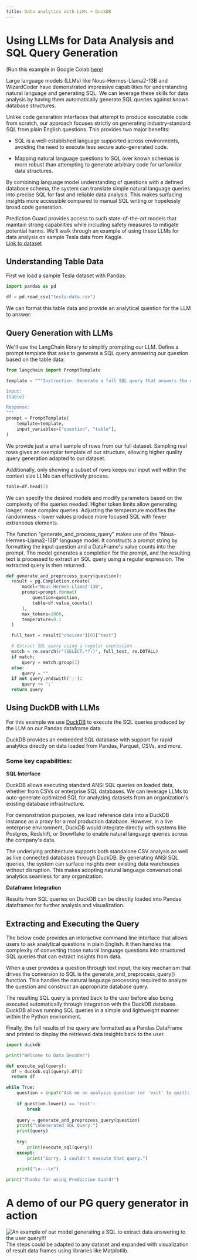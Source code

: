 ```yaml
---
title: Data analytics with LLMs + DuckDB
---
```


# Using LLMs for Data Analysis and SQL Query Generation

(Run this example in Google Colab [here](./https://colab.research.google.com/drive/1zx1wlKFDYDUCXuHPmSR0yn61HjvaclfE#scrollTo=ZLEq99jt0Wvj))

Large language models (LLMs) like Nous-Hermes-Llama2-13B and WizardCoder have demonstrated impressive capabilities for understanding natural language and generating SQL. We can leverage these skills for data analysis by having them automatically generate SQL queries against known database structures.

Unlike code generation interfaces that attempt to produce executable code from scratch, our approach focuses strictly on generating industry-standard SQL from plain English questions. This provides two major benefits:

- SQL is a well-established language supported across environments, avoiding the need to execute less secure auto-generated code. 

- Mapping natural language questions to SQL over known schemas is more robust than attempting to generate arbitrary code for unfamiliar data structures.  

By combining language model understanding of questions with a defined database schema, the system can translate simple natural language queries into precise SQL for fast and reliable data analysis. This makes surfacing insights more accessible compared to manual SQL writing or hopelessly broad code generation.

Prediction Guard provides access to such state-of-the-art models that maintain strong capabilities while including safety measures to mitigate potential harms. We'll walk through an example of using these LLMs for data analysis on sample Tesla data from Kaggle.  
[Link to dataset](./https://www.kaggle.com/datasets/aravindrajpalepu/tesla-used-cars)

## Understanding Table Data

First we load a sample Tesla dataset with Pandas:

```python
import pandas as pd

df = pd.read_csv("tesla-data.csv") 
```
We can format this table data and provide an analytical question for the LLM to answer:
## Query Generation with LLMs  
We'll use the LangChain library to simplify prompting our LLM. Define a prompt template that asks to generate a SQL query answering our question based on the table data:

```python
from langchain import PromptTemplate

template = """Instruction: Generate a full SQL query that answers the question "{question}" using the below input "df" table. Always start your query with a SELECT statement and end with a semicolon.

Input:
{table}

Response:
"""
prompt = PromptTemplate(
    template=template, 
    input_variables=["question", "table"],
)
```

We provide just a small sample of rows from our full dataset. Sampling real rows gives an exemplar template of our structure, allowing higher quality query generation adapted to our dataset.

Additionally, only showing a subset of rows keeps our input well within the context size LLMs can effectively process. 

```python
table=df.head(2)
```

We can specify the desired models and modify parameters based on the complexity of the queries needed.
Higher token limits allow generating longer, more complex queries. Adjusting the temperature modifies the randomness - lower values produce more focused SQL with fewer extraneous elements.

The function "generate_and_process_query" makes use of the "Nous-Hermes-Llama2-13B" language model. It constructs a prompt string by formatting the input question and a DataFrame's value counts into the prompt. The model generates a completion for the prompt, and the resulting text is processed to extract an SQL query using a regular expression. The extracted query is then returned. 
```python
def generate_and_preprocess_query(question):
  result = pg.Completion.create(
      model="Nous-Hermes-Llama2-13B",
      prompt=prompt.format(
          question=question,
          table=df.value_counts()
      ),
      max_tokens=1000,
      temperature=0.1
  )

  full_text = result["choices"][0]["text"]

  # Extract SQL query using a regular expression
  match = re.search(r"(SELECT.*?;)", full_text, re.DOTALL)
  if match:
      query = match.group(1)
  else:
      query = ""
  if not query.endswith(';'):
      query += ';'
  return query
```
## Using DuckDB with LLMs

For this example we use [DuckDB](https://duckdb.org/) to execute the SQL queries produced by the LLM on our Pandas dataframe data. 

DuckDB provides an embedded SQL database with support for rapid analytics directly on data loaded from Pandas, Parquet, CSVs, and more. 

### Some key capabilities:

**SQL Interface**

DuckDB allows executing standard ANSI SQL queries on loaded data, whether from CSVs or enterprise SQL databases. We can leverage LLMs to auto-generate optimized SQL for analyzing datasets from an organization's existing database infrastructure.

For demonstration purposes, we load reference data into a DuckDB instance as a proxy for a real production database. However, in a live enterprise environment, DuckDB would integrate directly with systems like Postgres, Redshift, or Snowflake to enable natural language queries across the company's data.

The underlying architecture supports both standalone CSV analysis as well as live connected databases through DuckDB. By generating ANSI SQL queries, the system can surface insights over existing data warehouses without disruption. This makes adopting natural language conversational analytics seamless for any organization.

**Dataframe Integration** 

Results from SQL queries on DuckDB can be directly loaded into Pandas dataframes for further analysis and visualization.

## Extracting and Executing the Query
The below code provides an interactive command line interface that allows users to ask analytical questions in plain English. It then handles the complexity of converting those natural language questions into structured SQL queries that can extract insights from data.

When a user provides a question through text input, the key mechanism that drives the conversion to SQL is the generate_and_preprocess_query() function. This handles the natural language processing required to analyze the question and construct an appropriate database query.

The resulting SQL query is printed back to the user before also being executed automatically through integration with the DuckDB database. DuckDB allows running SQL queries in a simple and lightweight manner within the Python environment.

Finally, the full results of the query are formatted as a Pandas DataFrame and printed to display the retrieved data insights back to the user.

```python
import duckdb

print("Welcome to Data Decoder")

def execute_sql(query):
  df = duckdb.sql(query).df()  
  return df

while True:
    question = input("Ask me an analysis question (or 'exit' to quit): ")
    
    if question.lower() == 'exit':
        break
        
    query = generate_and_preprocess_query(question)
    print("\nGenerated SQL Query:")
    print(query)
    
    try:
        print(execute_sql(query))
    except:
        print("Sorry, I couldn't execute that query.")
        
    print("\n---\n")

print("Thanks for using Prediction Guard!")
```
# A demo of our PG query generator in action
![An example of our model generating a SQL to extract data answering to the user query!!!](./ada-demo.png)
The steps could be adapted to any dataset and expanded with visualization of result data frames using libraries like Matplotlib.

